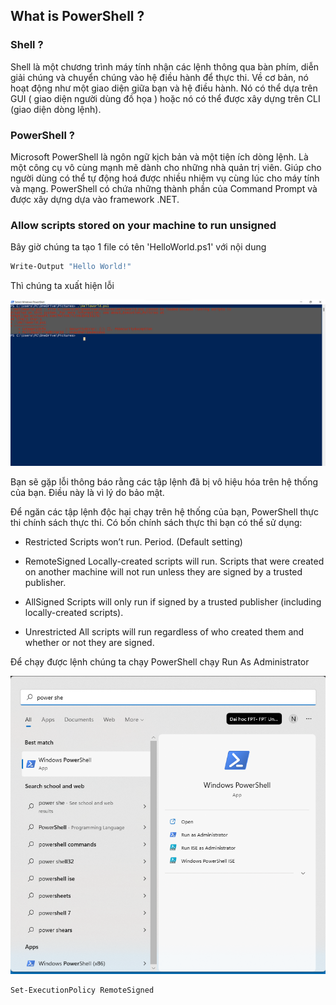 <h2 align="left"><b>What is PowerShell ?</b></h2>
<h3 align= "left"><b>Shell ? </b></h3>
Shell là một chương trình máy tính nhận các lệnh thông qua bàn phím, diễn giải chúng và chuyển chúng vào hệ điều hành để thực thi. Về cơ bản, nó hoạt động như một giao diện giữa bạn và hệ điều hành. Nó có thể dựa trên GUI ( giao diện người dùng đồ họa ) hoặc nó có thể được xây dựng trên CLI (giao diện dòng lệnh).

<h3 align= "left"><b>PowerShell ? </b></h3>
Microsoft PowerShell là ngôn ngữ kịch bản và một tiện ích dòng lệnh. Là một công cụ vô cùng mạnh mẽ dành cho những nhà quản trị viên. Giúp cho người dùng có thể tự động hoá được nhiều nhiệm vụ cùng lúc cho máy tính và mạng. PowerShell có chứa những thành phần của Command Prompt và được xây dựng dựa vào framework .NET.

<h3 align="left"><b>Allow scripts stored on your machine to run unsigned</b></h3>
Bây giờ chúng ta tạo 1 file có tên 'HelloWorld.ps1' với nội dung 

```bash
Write-Output "Hello World!"
```

Thì chúng ta xuất hiện lỗi 

<p align="left"><img src="/img/errorPowershell.png" alt="error run PowerShell"></p>

Bạn sẽ gặp lỗi thông báo rằng các tập lệnh đã bị vô hiệu hóa trên hệ thống của bạn. Điều này là vì lý do bảo mật.

Để ngăn các tập lệnh độc hại chạy trên hệ thống của bạn, PowerShell thực thi chính sách thực thi. Có bốn chính sách thực thi bạn có thể sử dụng:

- Restricted        Scripts won’t run. Period. (Default setting)

- RemoteSigned      Locally-created scripts will run. Scripts that were created on another machine will not run unless they are signed by a trusted publisher.

- AllSigned     Scripts will only run if signed by a trusted publisher (including locally-created scripts).

- Unrestricted      All scripts will run regardless of who created them and whether or not they are signed.

Để chạy được lệnh chúng ta chạy PowerShell chạy Run As Administrator
<p align="left"><img src="/img/1.png" alt="Run PowerShell As Administrator"></p>

```bash
Set-ExecutionPolicy RemoteSigned
```
